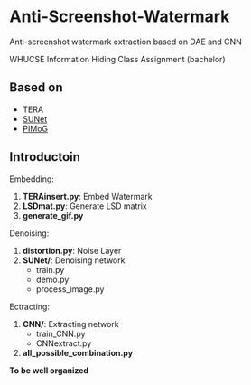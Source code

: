 # Anti-Screenshot-Watermark

Anti-screenshot watermark extraction based on DAE and CNN

WHUCSE Information Hiding Class Assignment (bachelor)

## Based on

+ TERA
+ [SUNet](https://github.com/FanChiMao/SUNet)
+ [PIMoG](https://github.com/FangHanNUS/PIMoG-An-Effective-Screen-shooting-Noise-Layer-Simulation-for-Deep-Learning-Based-Watermarking-Netw)

## Introductoin

Embedding:
1. **TERAinsert.py**: Embed Watermark
2. **LSDmat.py**: Generate LSD matrix
3. **generate_gif.py**

Denoising:
1. **distortion.py**: Noise Layer
2. **SUNet/**: Denoising network
   + train.py
   + demo.py
   + process_image.py

Ectracting:
1. **CNN/**: Extracting network
   + train_CNN.py
   + CNNextract.py
2. **all_possible_combination.py**



**To be well organized**

